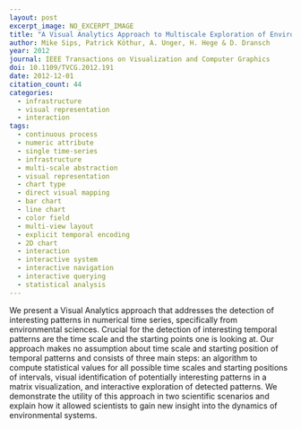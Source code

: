 ```yaml
---
layout: post
excerpt_image: NO_EXCERPT_IMAGE
title: "A Visual Analytics Approach to Multiscale Exploration of Environmental Time Series"
author: Mike Sips, Patrick Köthur, A. Unger, H. Hege & D. Dransch
year: 2012
journal: IEEE Transactions on Visualization and Computer Graphics
doi: 10.1109/TVCG.2012.191
date: 2012-12-01
citation_count: 44
categories:
  - infrastructure
  - visual representation
  - interaction
tags:
  - continuous process
  - numeric attribute
  - single time-series
  - infrastructure
  - multi-scale abstraction
  - visual representation
  - chart type
  - direct visual mapping
  - bar chart
  - line chart
  - color field
  - multi-view layout
  - explicit temporal encoding
  - 2D chart
  - interaction
  - interactive system
  - interactive navigation
  - interactive querying
  - statistical analysis
---
```

We present a Visual Analytics approach that addresses the detection of interesting patterns in numerical time series, specifically from environmental sciences. Crucial for the detection of interesting temporal patterns are the time scale and the starting points one is looking at. Our approach makes no assumption about time scale and starting position of temporal patterns and consists of three main steps: an algorithm to compute statistical values for all possible time scales and starting positions of intervals, visual identification of potentially interesting patterns in a matrix visualization, and interactive exploration of detected patterns. We demonstrate the utility of this approach in two scientific scenarios and explain how it allowed scientists to gain new insight into the dynamics of environmental systems.
